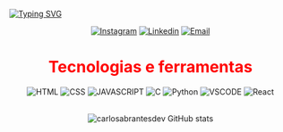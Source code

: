 [![Typing SVG](https://readme-typing-svg.herokuapp.com/?color=E6E6FA&size=40&center=true&vCenter=true&width=1000&lines=Hello!+I'm+Carlos+Abrantes;Technoly+of+information+student+:%29)](https://git.io/typing-svg)

<div align="center">

[![Instagram](https://img.shields.io/badge/Instagram-E6E6FA?style=for-the-badge&logo=instagram&logoColor=white)](https://www.instagram.com/carlosabrantes_/)
[![Linkedin](https://img.shields.io/badge/LinkedIn-E6E6FA?style=for-the-badge&logo=linkedin&logoColor=white)](https://www.linkedin.com/in/carlos-henrique-duarte-abrantes-1b726626a/)
[![Email](https://img.shields.io/badge/Gmail-E6E6FA?style=for-the-badge&logo=gmail&logoColor=white)](mailto:carlosduartee128@gmail.com)

<div align="center">
  
<h1><font color="red">Tecnologias e ferramentas</font></h1>

<img alt="HTML" src="https://img.shields.io/badge/HTML5-E6E6FA?style=for-the-badge&logo=html5&logoColor=black"/>
<img alt="CSS" src="https://img.shields.io/badge/CSS3-E6E6FA?style=for-the-badge&logo=css3&logoColor=black"/>
<img alt="JAVASCRIPT" src="https://img.shields.io/badge/JavaScript-E6E6FA?style=for-the-badge&logo=javascript&logoColor=black"/>
<img alt="C" src="https://img.shields.io/badge/C-E6E6FA?style=for-the-badge&logo=c&logoColor=black"/>
<img alt="Python" src="https://img.shields.io/badge/python-E6E6FA?style=for-the-badge&logo=python&logoColor=black"/>
<img alt="VSCODE" src="https://img.shields.io/badge/VSCode-E6E6FA?style=for-the-badge&logo=visual%20studio%20code&logoColor=black"/>  
<img alt="React" src="https://img.shields.io/badge/React-E6E6FA?style=for-the-badge&logo=react&logoColor=black"/>  
  
<br>![carlosabrantesdev GitHub stats](https://github-readme-stats.vercel.app/api?username=CarlosH6&show_icons=true&theme=white)

